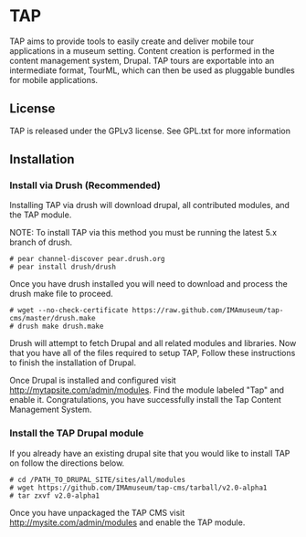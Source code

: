 TAP
===

TAP aims to provide tools to easily create and deliver mobile tour applications in a museum setting. Content creation is performed in the content management system, Drupal. TAP tours are exportable into an intermediate format, TourML, which can then be used as pluggable bundles for mobile applications.

License
-------
TAP is released under the GPLv3 license.  See GPL.txt for more information

Installation
------------

### Install via Drush (Recommended)

Installing TAP via drush will download drupal, all contributed modules, and the TAP module.

NOTE: To install TAP via this method you must be running the latest 5.x branch of drush.

    # pear channel-discover pear.drush.org
    # pear install drush/drush

Once you have drush installed you will need to download and process the drush make file to proceed.

    # wget --no-check-certificate https://raw.github.com/IMAmuseum/tap-cms/master/drush.make
    # drush make drush.make

Drush will attempt to fetch Drupal and all related modules and libraries. Now that you have all of the files required to setup TAP, Follow these instructions to finish the installation of Drupal.

Once Drupal is installed and configured visit http://mytapsite.com/admin/modules. Find the module labeled "Tap" and enable it. Congratulations, you have successfully install the Tap Content Management System.

### Install the TAP Drupal module

If you already have an existing drupal site that you would like to install TAP on follow the directions below.

    # cd /PATH_TO_DRUPAL_SITE/sites/all/modules
    # wget https://github.com/IMAmuseum/tap-cms/tarball/v2.0-alpha1
    # tar zxvf v2.0-alpha1

Once you have unpackaged the TAP CMS visit http://mysite.com/admin/modules and enable the TAP module.
